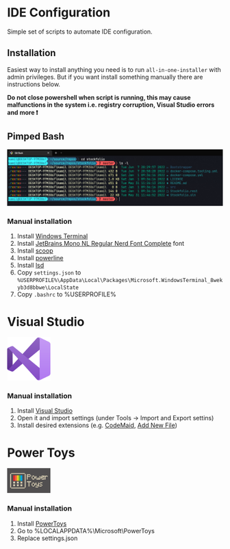 # IDE Configuration
Simple set of scripts to automate IDE configuration.

## Installation
Easiest way to install anything you need is to run ``all-in-one-installer`` with admin privileges. But if you want install something manually there are instructions below.


**Do not close powershell when script is running, this may cause malfunctions in the system i.e. registry corruption, Visual Studio errors and more ❗**

## Pimped Bash
<img src="https://raw.githubusercontent.com/KamilKoso/IDE-Configuration/master/assets/pimped-bash.png">

### Manual installation
1. Install [Windows Terminal](https://apps.microsoft.com/store/detail/windows-terminal-preview/9N8G5RFZ9XK3)
2. Install [JetBrains Mono NL Regular Nerd Font Complete](https://github.com/ryanoasis/nerd-fonts/raw/master/patched-fonts/JetBrainsMono/NoLigatures/Regular/complete/JetBrains%20Mono%20NL%20Regular%20Nerd%20Font%20Complete.ttf) font
3. Install [scoop](https://scoop.sh/)
4. Install [powerline](https://github.com/diesire/git_bash_windows_powerline)
5. Install [lsd](https://github.com/Peltoche/lsd)
6. Copy ``settings.json`` to ``%USERPROFILE%\AppData\Local\Packages\Microsoft.WindowsTerminal_8wekyb3d8bbwe\LocalState``
7. Copy ``.bashrc`` to %USERPROFILE%

# Visual Studio
<img src="https://raw.githubusercontent.com/KamilKoso/IDE-Configuration/master/assets/VisualStudio-Icon.png" width="20%">

### Manual installation
1. Install [Visual Studio](https://visualstudio.microsoft.com/pl/)
2. Open it and import settings (under Tools -> Import and Export settins)
3. Install desired extensions (e.g. [CodeMaid](https://marketplace.visualstudio.com/items?itemName=SteveCadwallader.CodeMaid), [Add New File](https://marketplace.visualstudio.com/items?itemName=MadsKristensen.AddNewFile64))

# Power Toys
<img src="https://raw.githubusercontent.com/KamilKoso/IDE-Configuration/master/assets/powertoys-icon.png" width="20%">

### Manual installation
1. Install [PowerToys](https://apps.microsoft.com/store/detail/microsoft-powertoys/XP89DCGQ3K6VLD)
2. Go to %LOCALAPPDATA%\Microsoft\PowerToys
3. Replace settings.json